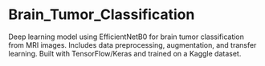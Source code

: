 # Brain_Tumor_Classification
Deep learning model using EfficientNetB0 for brain tumor classification from MRI images. Includes data preprocessing, augmentation, and transfer learning. Built with TensorFlow/Keras and trained on a Kaggle dataset.
